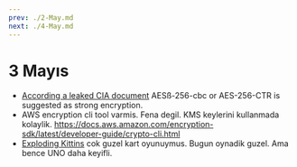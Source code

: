 ```yaml
---
prev: ./2-May.md
next: ./4-May.md
---
```


# 3 Mayıs

- [According a leaked CIA document](https://wikileaks.org/ciav7p1/cms/files/NOD%20Cryptographic%20Requirements%20v1.1%20TOP%20SECRET.pdf) AESß-256-cbc or AES-256-CTR is suggested as strong encryption.
- AWS encryption cli tool varmis. Fena degil. KMS keylerini kullanmada kolaylik. https://docs.aws.amazon.com/encryption-sdk/latest/developer-guide/crypto-cli.html
- [Exploding Kittins](https://explodingkittens.com/) cok guzel kart oyunuymus. Bugun oynadik guzel. Ama bence UNO daha keyifli.
